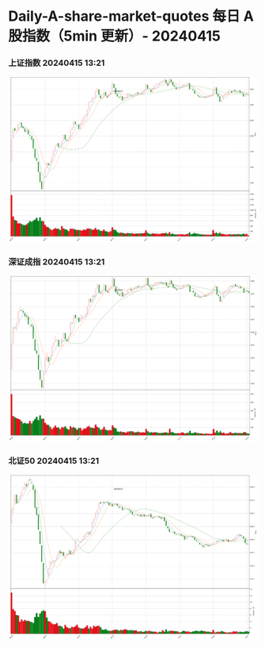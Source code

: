 
# Daily-A-share-market-quotes 每日 A 股指数（5min 更新）- 20240415

### 上证指数 20240415 13:21
![](./fig/2024/4/20240415-sh000001.png)

### 深证成指 20240415 13:21
![](./fig/2024/4/20240415-sz399001.png)

### 北证50 20240415 13:21
![](./fig/2024/4/20240415-bj899050.png)
